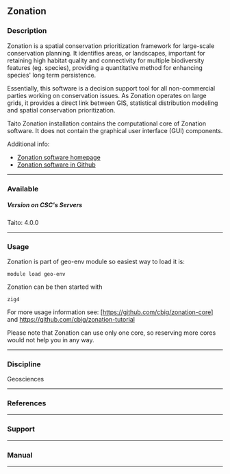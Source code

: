 ## Zonation

### Description

Zonation is a spatial conservation prioritization framework for
large-scale conservation planning. It identifies areas, or landscapes,
important for retaining high habitat quality and connectivity for
multiple biodiversity features (eg. species), providing a quantitative
method for enhancing species' long term persistence.

Essentially, this software is a decision support tool for all
non-commercial parties working on conservation issues. As Zonation
operates on large grids, it provides a direct link between GIS,
statistical distribution modeling and spatial conservation
prioritization.

Taito Zonation installation contains the computational core of Zonation
software. It does not contain the graphical user interface (GUI)
components.

Additional info:

-   [Zonation software homepage]
-   [Zonation software in Github]

------------------------------------------------------------------------

### Available

##### Version on CSC's Servers

Taito: 4.0.0

------------------------------------------------------------------------

### Usage

Zonation is part of geo-env module so easiest way to load it is:

`module load geo-env`

Zonation can be then started with

`zig4`

For more usage information see: [https://github.com/cbig/zonation-core]
and <https://github.com/cbig/zonation-tutorial>

Please note that Zonation can use only one core, so reserving more cores
would not help you in any way.

------------------------------------------------------------------------

### Discipline

Geosciences  

------------------------------------------------------------------------

### References

------------------------------------------------------------------------

### Support

------------------------------------------------------------------------

### Manual

------------------------------------------------------------------------

  [Zonation software homepage]: https://www.helsinki.fi/en/researchgroups/metapopulation-research-centre/software#section-14300
  [Zonation software in Github]: https://github.com/cbig/zonation-core
  [https://github.com/cbig/zonation-core]: https://github.com/cbig/zonation-tutorial
